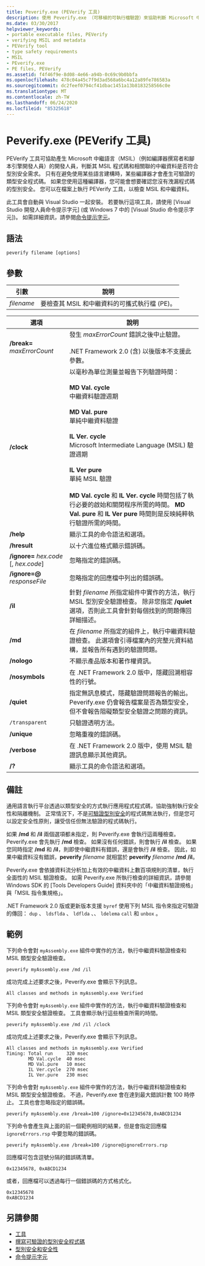 ```yaml
---
title: Peverify.exe (PEVerify 工具)
description: 使用 Peverify.exe （可移植的可執行檔驗證）來協助判斷 Microsoft 中繼語言（MSIL）程式碼是否 & 中繼資料符合 .NET 中的型別安全標準。
ms.date: 03/30/2017
helpviewer_keywords:
- portable executable files, PEVerify
- verifying MSIL and metadata
- PEVerify tool
- type safety requirements
- MSIL
- PEverify.exe
- PE files, PEVerify
ms.assetid: f4f46f9e-8d08-4e66-a94b-0c69c9b0bbfa
ms.openlocfilehash: 478c04a45c7f9d3ad568a6bc4a12a89fe786583a
ms.sourcegitcommit: dc2feef0794cf41dbac1451a13b8183258566c0e
ms.translationtype: MT
ms.contentlocale: zh-TW
ms.lasthandoff: 06/24/2020
ms.locfileid: "85325618"
---
```

# <a name="peverifyexe-peverify-tool"></a>Peverify.exe (PEVerify 工具)

PEVerify 工具可協助產生 Microsoft 中繼語言（MSIL）（例如編譯器撰寫者和腳本引擎開發人員）的開發人員，判斷其 MSIL 程式碼和相關聯的中繼資料是否符合型別安全需求。 只有在避免使用某些語言建構時，某些編譯器才會產生可驗證的類型安全程式碼。 如果您使用這種編譯器，您可能會想要確認您沒有洩漏程式碼的型別安全。 您可以在檔案上執行 PEVerify 工具，以檢查 MSIL 和中繼資料。  
  
 此工具會自動與 Visual Studio 一起安裝。 若要執行這項工具，請使用 [Visual Studio 開發人員命令提示字元] (或 Windows 7 中的 [Visual Studio 命令提示字元])。 如需詳細資訊，請參閱[命令提示字元](developer-command-prompt-for-vs.md)。
  
## <a name="syntax"></a>語法  
  
```console  
peverify filename [options]  
```  
  
## <a name="parameters"></a>參數  
  
|引數|說明|  
|--------------|-----------------|  
|*filename*|要檢查其 MSIL 和中繼資料的可攜式執行檔 (PE)。|  
  
|選項|說明|  
|------------|-----------------|  
|**/break=** *maxErrorCount*|發生 *maxErrorCount* 錯誤之後中止驗證。<br /><br /> .NET Framework 2.0 (含) 以後版本不支援此參數。|  
|**/clock**|以毫秒為單位測量並報告下列驗證時間：<br /><br /> **MD Val. cycle**<br /> 中繼資料驗證週期<br /><br /> **MD Val. pure**<br /> 單純中繼資料驗證<br /><br /> **IL Ver. cycle**<br /> Microsoft Intermediate Language (MSIL) 驗證週期<br /><br /> **IL Ver pure**<br /> 單純 MSIL 驗證<br /><br /> **MD Val. cycle** 和 **IL Ver. cycle** 時間包括了執行必要的啟始和關閉程序所需的時間。 **MD Val. pure** 和 **IL Ver pure** 時間則是反映純粹執行驗證所需的時間。|  
|**/help**|顯示工具的命令語法和選項。|  
|**/hresult**|以十六進位格式顯示錯誤碼。|  
|**/ignore=** *hex.code* [, *hex.code*]|忽略指定的錯誤碼。|  
|**/ignore=@** *responseFile*|忽略指定的回應檔中列出的錯誤碼。|  
|**/il**|針對 *filename* 所指定組件中實作的方法，執行 MSIL 型別安全驗證檢查。 除非您指定 **/quiet** 選項，否則此工具會針對每個找到的問題傳回詳細描述。|  
|**/md**|在 *filename* 所指定的組件上，執行中繼資料驗證檢查。 此選項會引導檔案內的完整元資料結構，並報告所有遇到的驗證問題。|  
|**/nologo**|不顯示產品版本和著作權資訊。|  
|**/nosymbols**|在 .NET Framework 2.0 版中，隱藏回溯相容性的行號。|  
|**/quiet**|指定無訊息模式，隱藏驗證問題報告的輸出。 Peverify.exe 仍會報告檔案是否為類型安全，但不會報告阻礙類型安全驗證之問題的資訊。|  
|`/transparent`|只驗證透明方法。|  
|**/unique**|忽略重複的錯誤碼。|  
|**/verbose**|在 .NET Framework 2.0 版中，使用 MSIL 驗證訊息顯示其他資訊。|  
|**/?**|顯示工具的命令語法和選項。|  
  
## <a name="remarks"></a>備註  
 通用語言執行平台透過以類型安全的方式執行應用程式程式碼，協助強制執行安全性和隔離機制。 正常情況下，不是[可驗證型別安全](../../standard/security/key-security-concepts.md#type-safety-and-security)的程式碼無法執行，但是您可以設定安全性原則，讓受信任但無法驗證的程式碼執行。  
  
 如果 **/md** 和 **/il** 兩個選項都未指定，則 Peverify.exe 會執行這兩種檢查。 Peverify.exe 會先執行 **/md** 檢查。 如果沒有任何錯誤，則會執行 **/il** 檢查。 如果您同時指定 **/md** 和 **/il**，則即使中繼資料有錯誤，還是會執行 **/il** 檢查。 因此，如果中繼資料沒有錯誤，**peverify** *filename* 就相當於 **peverify** *filename* **/md** **/il**。  
  
 Peverify.exe 會依據資料流分析加上有效的中繼資料上數百項規則的清單，執行全面性的 MSIL 驗證檢查。 如需 Peverify.exe 所執行檢查的詳細資訊，請參閱 Windows SDK 的 [Tools Developers Guide] 資料夾中的「中繼資料驗證規格」與「MSIL 指令集規格」。  
  
.NET Framework 2.0 版或更新版本支援 `byref` 使用下列 MSIL 指令來指定可驗證的傳回： `dup` 、 `ldsflda` 、 `ldflda` 、、 `ldelema` `call` 和 `unbox` 。  
  
## <a name="examples"></a>範例  
 下列命令會對 `myAssembly.exe` 組件中實作的方法，執行中繼資料驗證檢查和 MSIL 類型安全驗證檢查。  
  
```console  
peverify myAssembly.exe /md /il  
```  
  
 成功完成上述要求之後，Peverify.exe 會顯示下列訊息。  
  
```output
All classes and methods in myAssembly.exe Verified  
```  
  
 下列命令會對 `myAssembly.exe` 組件中實作的方法，執行中繼資料驗證檢查和 MSIL 類型安全驗證檢查。 工具會顯示執行這些檢查所需的時間。  
  
```console  
peverify myAssembly.exe /md /il /clock  
```  
  
 成功完成上述要求之後，Peverify.exe 會顯示下列訊息。  
  
```output
All classes and methods in myAssembly.exe Verified  
Timing: Total run     320 msec  
        MD Val.cycle  40 msec  
        MD Val.pure   10 msec  
        IL Ver.cycle  270 msec  
        IL Ver.pure   230 msec  
```  
  
 下列命令會對 `myAssembly.exe` 組件中實作的方法，執行中繼資料驗證檢查和 MSIL 類型安全驗證檢查。 不過，Peverify.exe 會在達到最大錯誤計數 100 時停止。 工具也會忽略指定的錯誤碼。  
  
```console  
peverify myAssembly.exe /break=100 /ignore=0x12345678,0xABCD1234  
```  
  
 下列命令會產生與上面的前一個範例相同的結果，但是會指定回應檔 `ignoreErrors.rsp` 中要忽略的錯誤碼。  
  
```console  
peverify myAssembly.exe /break=100 /ignore@ignoreErrors.rsp  
```  
  
 回應檔可包含逗號分隔的錯誤碼清單。  
  
```text
0x12345678, 0xABCD1234  
```  
  
 或者，回應檔可以透過每行一個錯誤碼的方式格式化。  
  
```text
0x12345678  
0xABCD1234  
```  
  
## <a name="see-also"></a>另請參閱

- [工具](index.md)
- [撰寫可驗證的型別安全程式碼](../misc/code-access-security-basics.md#typesafe_code)
- [型別安全和安全性](../../standard/security/key-security-concepts.md#type-safety-and-security)
- [命令提示字元](developer-command-prompt-for-vs.md)
